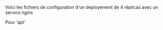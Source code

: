 Voici les fichiers de configuration d'un deployement de 4 réplicas avec un service nginx

Pour 'apt'
